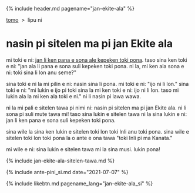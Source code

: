 {% include header.md pagename="jan-ekite-ala" %}



<span class="si">[tomo](https://joelthomastr.github.io/tokipona/README_si)&nbsp;&nbsp;>&nbsp;&nbsp;lipu ni</span>

# <span class="si">nasin pi sitelen ma pi jan Ekite ala</span>

<span class="si">mi toki e ni: [jan li ken pana e sona ale kepeken toki pona](https://joelthomastr.github.io/tokipona/pana-sona-ale_si). taso sina ken toki e ni: "jan ala li pana e sona suli kepeken toki pona. ni la, mi ken ala sona e ni: toki sina li lon anu seme?"</span>

<span class="si">sina toki e ni la mi pilin e ni: nasin sina li pona. mi toki e ni: "ijo ni li lon." sina toki e ni: "mi lukin e ijo pi toki sina la mi ken toki e ni: ijo ni li lon. taso mi lukin ala la mi ken ala toki e ni." ni li nasin pi lawa wawa.</span>

<span class="si">ni la mi pali e sitelen tawa pi nimi ni: nasin pi sitelen ma pi jan Ekite ala. ni li sona pi suli mute tawa mi! taso sina lukin e sitelen tawa ni la sina lukin e ni: jan li ken pana e sona suli kepeken toki pona.</span>

<span class="si">sina wile la sina ken lukin e sitelen toki lon toki Inli anu toki pona. sina wile e sitelen toki lon toki pona la o ante e ona tawa "toki Inli pi ma Kanata."</span>

<span class="si">mi wile e ni: sina lukin e sitelen tawa mi la sina musi. lukin pona!</span>

{% include jan-ekite-ala-sitelen-tawa.md %}

{% include ante-pini_si.md date="2021-07-07" %}

{% include likebtn.md pagename_lang="jan-ekite-ala_si" %}
